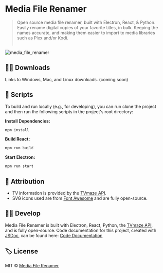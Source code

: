 # Media File Renamer
> Open source media file renamer, built with Electron, React, & Python. Easily rename digital copies of your favorite titles, in bulk. Keeping the names accurate, and making them easier to import to media libraries such as Plex and/or Kodi.<br><br>

![media_file_renamer](https://user-images.githubusercontent.com/8584126/89114625-851e5680-d433-11ea-8d3f-f8e8a4549d0d.gif)

## 🐱‍💻 Downloads
Links to Windows, Mac, and Linux downloads. (coming soon)
<br>

## 📜 Scripts
To build and run locally (e.g., for developing), you can run clone the project and then run the following scripts in the project's root directory:

**Install Dependencies:**
```bash
npm install
```

**Build React:**
```bash
npm run build
```

**Start Electron:**
```bash
npm run start
```

## 🙏 Attribution
* TV information is provided by the [TVmaze API](https://www.tvmaze.com/api).
* SVG icons used are from [Font Awesome](http://fontawesome.io) and are fully open-source.

## 🐱‍👤 Develop
Media File Renamer is built with Electron, React, Python, the [TVmaze API](https://www.tvmaze.com/api), and is fully open-source. Code documentation for this project, created with [JSDoc](https://github.com/jsdoc/jsdoc), can be found here: [Code Documentation](https://ipzard.github.io/media-file-renamer/)
<br>

## 🏷️ License
MIT © [Media File Renamer](https://github.com/iPzard/media-file-renamer/blob/master/LICENSE)